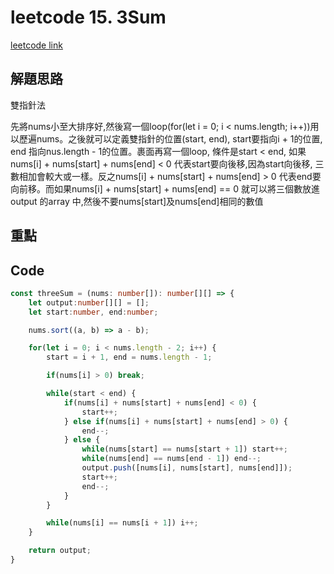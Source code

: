 # leetcode 15. 3Sum

[leetcode link](https://leetcode.com/problems/3sum/)

## 解題思路

雙指針法

先將nums小至大排序好,然後寫一個loop(for(let i = 0; i < nums.length; i++))用以歷遍nums。之後就可以定義雙指針的位置(start, end), start要指向i + 1的位置, end 指向nus.length - 1的位置。裹面再寫一個loop, 條件是start < end, 如果nums[i] + nums[start] + nums[end] < 0 代表start要向後移,因為start向後移, 三數相加會較大或一樣。反之nums[i] + nums[start] + nums[end] > 0 代表end要向前移。而如果nums[i] + nums[start] + nums[end] == 0 就可以將三個數放進output 的array 中,然後不要nums[start]及nums[end]相同的數值

## 重點

## Code

```typescript
const threeSum = (nums: number[]): number[][] => {
    let output:number[][] = [];
    let start:number, end:number;

    nums.sort((a, b) => a - b);

    for(let i = 0; i < nums.length - 2; i++) {
        start = i + 1, end = nums.length - 1;

        if(nums[i] > 0) break;

        while(start < end) {
            if(nums[i] + nums[start] + nums[end] < 0) {
                start++;
            } else if(nums[i] + nums[start] + nums[end] > 0) {
                end--;
            } else {
                while(nums[start] == nums[start + 1]) start++;
                while(nums[end] == nums[end - 1]) end--;
                output.push([nums[i], nums[start], nums[end]]);
                start++;
                end--;
            }   
        }

        while(nums[i] == nums[i + 1]) i++;    
    }

    return output;
}
```

